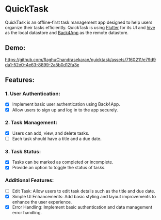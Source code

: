 # QuickTask

QuickTask is an offline-first task management app designed to help users organize their tasks efficiently. QuickTask is using [Flutter](https://flutter.dev/) for its UI and [hive](https://docs.hivedb.dev/#/) as the local datastore and [Back4App](https://www.back4app.com/) as the remote datastore. 

## Demo:


https://github.com/RaghuChandrasekaran/quicktask/assets/7160211/e79d9da1-52e0-4e63-8899-2a5b0d12fa3e


## Features:

### 1. User Authentication:
- [x] Implement basic user authentication using Back4App.
- [x] Allow users to sign up and log in to the app securely.

### 2. Task Management:
- [x] Users can add, view, and delete tasks.
- [ ] Each task should have a title and a due date.

### 3. Task Status:
- [x] Tasks can be marked as completed or incomplete.
- [x] Provide an option to toggle the status of tasks.

### Additional Features:
- [ ] Edit Task: Allow users to edit task details such as the title and due date.
- [x] Simple UI Enhancements: Add basic styling and layout improvements to enhance the user experience.
- [x] Error Handling: Implement basic authentication and data management error handling.
